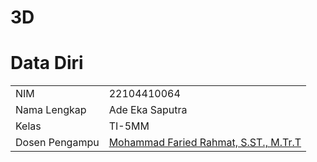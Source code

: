 # 3D

# Data Diri

|  |  |
|--|--|
| NIM | 22104410064 |
| Nama Lengkap | Ade Eka Saputra |
| Kelas | TI-5MM |
| Dosen Pengampu | [Mohammad Faried Rahmat, S.ST., M.Tr.T](https://github.com/fariedrahmat) |
